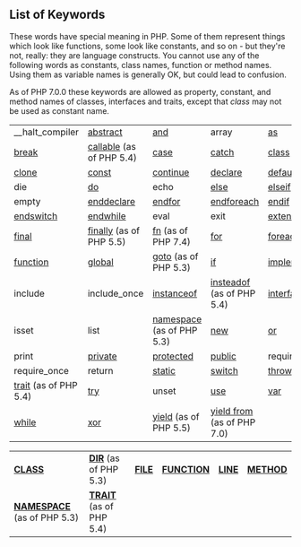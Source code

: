 List of Keywords
----------------

These words have special meaning in PHP. Some of them represent things
which look like functions, some look like constants, and so on - but
they're not, really: they are language constructs. You cannot use any of
the following words as constants, class names, function or method names.
Using them as variable names is generally OK, but could lead to
confusion.

As of PHP 7.0.0 these keywords are allowed as property, constant, and
method names of classes, interfaces and traits, except that *class* may
not be used as constant name.

|                                                                                  |                                                                                   |                                                                                |                                                                                                                      |                                                                                          |
|----------------------------------------------------------------------------------|-----------------------------------------------------------------------------------|--------------------------------------------------------------------------------|----------------------------------------------------------------------------------------------------------------------|------------------------------------------------------------------------------------------|
| <span class="function">\_\_halt\_compiler</span>                                 | <a href="/language/oop5/abstract.html" class="link">abstract</a>                  | <a href="/language/operators/logical.html" class="link">and</a>                | <span class="function">array</span>                                                                                  | <a href="/control-structures/foreach.html" class="link">as</a>                           |
| <a href="/control-structures/break.html" class="link">break</a>                  | <a href="/language/types/callable.html" class="link">callable</a> (as of PHP 5.4) | <a href="/control-structures/switch.html" class="link">case</a>                | <a href="/language/exceptions.html" class="link">catch</a>                                                           | <a href="/language/oop5/basic.html#language.oop5.basic.class" class="link">class</a>     |
| <a href="/language/oop5/cloning.html" class="link">clone</a>                     | <a href="/language/oop5/constants.html" class="link">const</a>                    | <a href="/control-structures/continue.html" class="link">continue</a>          | <a href="/control-structures/declare.html" class="link">declare</a>                                                  | <a href="/control-structures/switch.html" class="link">default</a>                       |
| <span class="function">die</span>                                                | <a href="/control-structures/do/while.html" class="link">do</a>                   | <span class="function">echo</span>                                             | <a href="/control-structures/else.html" class="link">else</a>                                                        | <a href="/control-structures/elseif.html" class="link">elseif</a>                        |
| <span class="function">empty</span>                                              | <a href="/control-structures/declare.html" class="link">enddeclare</a>            | <a href="/control-structures/alternative-syntax.html" class="link">endfor</a>  | <a href="/control-structures/alternative-syntax.html" class="link">endforeach</a>                                    | <a href="/control-structures/alternative-syntax.html" class="link">endif</a>             |
| <a href="/control-structures/alternative-syntax.html" class="link">endswitch</a> | <a href="/control-structures/alternative-syntax.html" class="link">endwhile</a>   | <span class="function">eval</span>                                             | <span class="function">exit</span>                                                                                   | <a href="/language/oop5/basic.html#language.oop5.basic.extends" class="link">extends</a> |
| <a href="/language/oop5/final.html" class="link">final</a>                       | <a href="/language/exceptions.html" class="link">finally</a> (as of PHP 5.5)      | <a href="/functions/arrow.html" class="link">fn</a> (as of PHP 7.4)            | <a href="/control-structures/for.html" class="link">for</a>                                                          | <a href="/control-structures/foreach.html" class="link">foreach</a>                      |
| <a href="/functions/user-defined.html" class="link">function</a>                 | <a href="/language/variables/scope.html" class="link">global</a>                  | <a href="/control-structures/goto.html" class="link">goto</a> (as of PHP 5.3)  | <a href="/control-structures/if.html" class="link">if</a>                                                            | <a href="/language/oop5/interfaces.html" class="link">implements</a>                     |
| <span class="function">include</span>                                            | <span class="function">include\_once</span>                                       | <a href="/language/operators/type.html" class="link">instanceof</a>            | <a href="/language/oop5/traits.html#language.oop5.traits.conflict" class="link">insteadof</a> (as of PHP 5.4)        | <a href="/language/oop5/interfaces.html" class="link">interface</a>                      |
| <span class="function">isset</span>                                              | <span class="function">list</span>                                                | <a href="/language/namespaces.html" class="link">namespace</a> (as of PHP 5.3) | <a href="/language/oop5/basic.html#language.oop5.basic.new" class="link">new</a>                                     | <a href="/language/operators/logical.html" class="link">or</a>                           |
| <span class="function">print</span>                                              | <a href="/language/oop5/visibility.html" class="link">private</a>                 | <a href="/language/oop5/visibility.html" class="link">protected</a>            | <a href="/language/oop5/visibility.html" class="link">public</a>                                                     | <span class="function">require</span>                                                    |
| <span class="function">require\_once</span>                                      | <span class="function">return</span>                                              | <a href="/language/variables/scope.html" class="link">static</a>               | <a href="/control-structures/switch.html" class="link">switch</a>                                                    | <a href="/language/exceptions.html" class="link">throw</a>                               |
| <a href="/language/oop5/traits.html" class="link">trait</a> (as of PHP 5.4)      | <a href="/language/exceptions.html" class="link">try</a>                          | <span class="function">unset</span>                                            | <a href="/language/namespaces.html" class="link">use</a>                                                             | <a href="/language/oop5/properties.html" class="link">var</a>                            |
| <a href="/control-structures/while.html" class="link">while</a>                  | <a href="/language/operators/logical.html" class="link">xor</a>                   | <a href="/language/generators.html" class="link">yield</a> (as of PHP 5.5)     | <a href="/language/generators/syntax.html#control-structures.yield.from" class="link">yield from</a> (as of PHP 7.0) |                                                                                          |

|                                                                                                |                                                                                          |                                                                         |                                                                             |                                                                         |                                                                           |
|------------------------------------------------------------------------------------------------|------------------------------------------------------------------------------------------|-------------------------------------------------------------------------|-----------------------------------------------------------------------------|-------------------------------------------------------------------------|---------------------------------------------------------------------------|
| <a href="/language/constants/predefined.html" class="link">__CLASS__</a>                       | <a href="/language/constants/predefined.html" class="link">__DIR__</a> (as of PHP 5.3)   | <a href="/language/constants/predefined.html" class="link">__FILE__</a> | <a href="/language/constants/predefined.html" class="link">__FUNCTION__</a> | <a href="/language/constants/predefined.html" class="link">__LINE__</a> | <a href="/language/constants/predefined.html" class="link">__METHOD__</a> |
| <a href="/language/namespaces/nsconstants.html" class="link">__NAMESPACE__</a> (as of PHP 5.3) | <a href="/language/constants/predefined.html" class="link">__TRAIT__</a> (as of PHP 5.4) |                                                                         |                                                                             |                                                                         |                                                                           |

